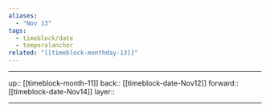 ```yaml
---
aliases:
  - "Nov 13"
tags:
  - timeblock/date
  - temporalanchor
related: "[[timeblock-monthday-13]]"
---
```




***

up:: [[timeblock-month-11]]
back:: [[timeblock-date-Nov12]]
forward:: [[timeblock-date-Nov14]]
layer:: 

***
